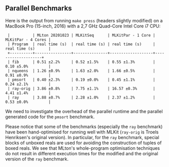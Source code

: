 ## Parallel Benchmarks

Here is the output from running `make press` (headers slightly
modified) on a MacBook Pro (15-inch, 2016) with a 2,7 GHz Quad-Core
Intel Core i7 CPU:

```
 |          | MLton 20201023 | MLKitSeq      | MLKitPar - 1 Core | MLKitPar - 4 Cores |
 | Program  | real time (s)  | real time (s) | real time (s)     | real time (s)      |
 +----------+----------------+---------------+-------------------+--------------------+
 | fib      | 0.51 ±2.2%     | 0.52 ±1.5%    | 0.55 ±1.3%        | 0.10 ±5.0%         |
 | nqueens  | 1.26 ±0.9%     | 1.63 ±2.0%    | 1.66 ±0.5%        | 0.91 ±0.9%         |
 | pmsort   | 0.40 ±2.3%     | 0.19 ±0.0%    | 0.45 ±1.1%        | 0.24 ±2.1%         |
 | ray-orig | 3.86 ±0.8%     | 7.75 ±1.1%    | 16.57 ±0.3%       | 4.41 ±1.4%         |
 | ray      | 3.88 ±0.7%     | 2.28 ±1.0%    | 2.37 ±1.2%        | 0.53 ±0.0%         |
```

We need to investigate the overhead of the parallel runtime and the
parallel generated code for the `pmsort` benchmark.

Please notice that some of the benchmarks (especially the `ray` benchmark)
have been hand-optimised for running well with MLKit (`ray-orig` is
Troels Henriksen's original version). In particular, for the `ray` benchmark,
special blocks of unboxed reals are used for avoiding the construction
of tuples of boxed reals. We see that MLton's whole-program
optimisation techniques do not result in different execution times for
the modified and the original version of the `ray` benchmark.
